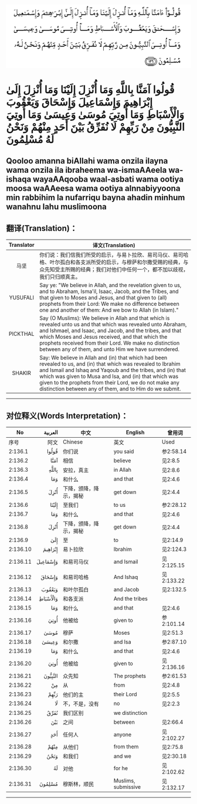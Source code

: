 ![002:136](images/002_136.gif)

#  قُولُوا آمَنَّا بِاللَّهِ وَمَا أُنْزِلَ إِلَيْنَا وَمَا أُنْزِلَ إِلَىٰ إِبْرَاهِيمَ وَإِسْمَاعِيلَ وَإِسْحَاقَ وَيَعْقُوبَ وَالْأَسْبَاطِ وَمَا أُوتِيَ مُوسَىٰ وَعِيسَىٰ وَمَا أُوتِيَ النَّبِيُّونَ مِنْ رَبِّهِمْ لَا نُفَرِّقُ بَيْنَ أَحَدٍ مِنْهُمْ وَنَحْنُ لَهُ مُسْلِمُونَ 

## Qooloo amanna biAllahi wama onzila ilayna wama onzila ila ibraheema wa-ismaAAeela wa-ishaqa wayaAAqooba waal-asbati wama ootiya moosa waAAeesa wama ootiya alnnabiyyoona min rabbihim la nufarriqu bayna ahadin minhum wanahnu lahu muslimoona

## 翻译(Translation)：

| Translator | 译文(Translation)                                            |
|:----------:| ------------------------------------------------------------ |
| 马坚       | 你们说：我们信我们所受的启示，与易卜拉欣、易司马仪、易司哈格、叶尔孤白和各支派所受的启示，与穆萨和尔撒受赐的经典，与众先知受主所赐的经典；我们对他们中任何一个，都不加以歧视，我们只归顺真主。 |
| YUSUFALI   | Say ye: "We believe in Allah, and the revelation given to us, and to Abraham, Isma'il, Isaac, Jacob, and the Tribes, and that given to Moses and Jesus, and that given to (all) prophets from their Lord: We make no difference between one and another of them: And we bow to Allah (in Islam)." |
| PICKTHAL   | Say (O Muslims): We believe in Allah and that which is revealed unto us and that which was revealed unto Abraham, and Ishmael, and Isaac, and Jacob, and the tribes, and that which Moses and Jesus received, and that which the prophets received from their Lord. We make no distinction between any of them, and unto Him we have surrendered. |
| SHAKIR     | Say: We believe in Allah and (in) that which had been revealed to us, and (in) that which was revealed to Ibrahim and Ismail and Ishaq and Yaqoub and the tribes, and (in) that which was given to Musa and Isa, and (in) that which was given to the prophets from their Lord, we do not make any distinction between any of them, and to Him do we submit. |

---

## 对位释义(Words Interpretation)：

| No       |  العربية | 中文                   | English             | 曾用词     |
| -------- | -------: | ---------------------- | ------------------- | ---------- |
| 序号     |     阿文 | Chinese                | 英文                | Used       |
| 2:136.1  |    قُولُوا | 你们说                 | you said            | 参2:58.14  |
| 2:136.2  |     آمَنَّا | 相信                   | believe             | 见2:8.5    |
| 2:136.3  |    بِاللَّهِ | 安拉，真主             | in Allah            | 见2:8.6    |
| 2:136.4  |      وَمَا | 和什么                 | and that            | 见2:4.6    |
| 2:136.5  |     أُنْزِلَ | 下降，颁降，降示，揭秘 | get down            | 见2:4.4    |
| 2:136.6  |    إِلَيْنَا | 至我们                 | to us               | 参2:28.12  |
| 2:136.7  |      وَمَا | 和什么                 | and that            | 见2:4.6    |
| 2:136.8  |     أُنْزِلَ | 下降，颁降，降示，揭秘 | get down            | 见2:4.4    |
| 2:136.9  |      إِلَىٰ | 至                     | to                  | 见2:14.9   |
| 2:136.10 |  إِبْرَاهِيمَ | 易卜拉欣               | Ibrahim             | 见2:124.3  |
| 2:136.11 | وَإِسْمَاعِيلَ | 和易司马仪             | and Ismail          | 见2:125.15 |
| 2:136.12 |   وَإِسْحَاقَ | 和易司哈格             | And Ishaq           | 见2:133.22 |
| 2:136.13 |   وَيَعْقُوبَ | 和叶尔孤白             | and Jacob           | 见2:132.5  |
| 2:136.14 | وَالْأَسْبَاطِ | 和各支派               | And the tribes      |            |
| 2:136.15 |      وَمَا | 和什么                 | and that            | 见2:4.6    |
| 2:136.16 |     أُوتِيَ | 他被给                 | given to            | 参2:101.14 |
| 2:136.17 |     مُوسَىٰ | 穆萨                   | Moses               | 见2:51.3   |
| 2:136.18 |    وَعِيسَىٰ | 和尔撒                 | and Isa             | 参2:87.10  |
| 2:136.19 |      وَمَا | 和什么                 | and that            | 见2:4.6    |
| 2:136.20 |     أُوتِيَ | 他被给                 | given to            | 见2:136.16 |
| 2:136.21 |  النَّبِيُّونَ | 众先知                 | The prophets        | 参2:61.53  |
| 2:136.22 |       مِنْ | 从                     | from                | 见2:4.8    |
| 2:136.23 |     رَبِّهِمْ | 他们的主               | their Lord          | 见2:5.5    |
| 2:136.24 |       لَا | 不，不是，没有         | no                  | 见2:2.3    |
| 2:136.25 |     نُفَرِّقُ | 我们区别               | we distinction      |            |
| 2:136.26 |      بَيْنَ | 之间                   | between             | 见2:66.4   |
| 2:136.27 |      أَحَدٍ | 任何人                 | anyone              | 见2:102.27 |
| 2:136.28 |     مِنْهُمْ | 从他们                 | from them           | 见2:75.8   |
| 2:136.29 |     وَنَحْنُ | 和我们                 | and we              | 见2:30.18  |
| 2:136.30 |       لَهُ | 对他                   | for he              | 见2:102.62 |
| 2:136.31 |   مُسْلِمُونَ | 穆斯林，顺民           | Muslims, submissive | 见2:132.17 |

---
